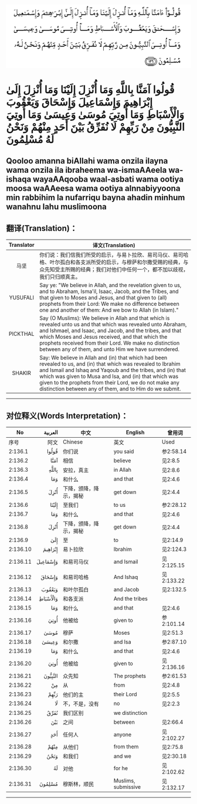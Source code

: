 ![002:136](images/002_136.gif)

#  قُولُوا آمَنَّا بِاللَّهِ وَمَا أُنْزِلَ إِلَيْنَا وَمَا أُنْزِلَ إِلَىٰ إِبْرَاهِيمَ وَإِسْمَاعِيلَ وَإِسْحَاقَ وَيَعْقُوبَ وَالْأَسْبَاطِ وَمَا أُوتِيَ مُوسَىٰ وَعِيسَىٰ وَمَا أُوتِيَ النَّبِيُّونَ مِنْ رَبِّهِمْ لَا نُفَرِّقُ بَيْنَ أَحَدٍ مِنْهُمْ وَنَحْنُ لَهُ مُسْلِمُونَ 

## Qooloo amanna biAllahi wama onzila ilayna wama onzila ila ibraheema wa-ismaAAeela wa-ishaqa wayaAAqooba waal-asbati wama ootiya moosa waAAeesa wama ootiya alnnabiyyoona min rabbihim la nufarriqu bayna ahadin minhum wanahnu lahu muslimoona

## 翻译(Translation)：

| Translator | 译文(Translation)                                            |
|:----------:| ------------------------------------------------------------ |
| 马坚       | 你们说：我们信我们所受的启示，与易卜拉欣、易司马仪、易司哈格、叶尔孤白和各支派所受的启示，与穆萨和尔撒受赐的经典，与众先知受主所赐的经典；我们对他们中任何一个，都不加以歧视，我们只归顺真主。 |
| YUSUFALI   | Say ye: "We believe in Allah, and the revelation given to us, and to Abraham, Isma'il, Isaac, Jacob, and the Tribes, and that given to Moses and Jesus, and that given to (all) prophets from their Lord: We make no difference between one and another of them: And we bow to Allah (in Islam)." |
| PICKTHAL   | Say (O Muslims): We believe in Allah and that which is revealed unto us and that which was revealed unto Abraham, and Ishmael, and Isaac, and Jacob, and the tribes, and that which Moses and Jesus received, and that which the prophets received from their Lord. We make no distinction between any of them, and unto Him we have surrendered. |
| SHAKIR     | Say: We believe in Allah and (in) that which had been revealed to us, and (in) that which was revealed to Ibrahim and Ismail and Ishaq and Yaqoub and the tribes, and (in) that which was given to Musa and Isa, and (in) that which was given to the prophets from their Lord, we do not make any distinction between any of them, and to Him do we submit. |

---

## 对位释义(Words Interpretation)：

| No       |  العربية | 中文                   | English             | 曾用词     |
| -------- | -------: | ---------------------- | ------------------- | ---------- |
| 序号     |     阿文 | Chinese                | 英文                | Used       |
| 2:136.1  |    قُولُوا | 你们说                 | you said            | 参2:58.14  |
| 2:136.2  |     آمَنَّا | 相信                   | believe             | 见2:8.5    |
| 2:136.3  |    بِاللَّهِ | 安拉，真主             | in Allah            | 见2:8.6    |
| 2:136.4  |      وَمَا | 和什么                 | and that            | 见2:4.6    |
| 2:136.5  |     أُنْزِلَ | 下降，颁降，降示，揭秘 | get down            | 见2:4.4    |
| 2:136.6  |    إِلَيْنَا | 至我们                 | to us               | 参2:28.12  |
| 2:136.7  |      وَمَا | 和什么                 | and that            | 见2:4.6    |
| 2:136.8  |     أُنْزِلَ | 下降，颁降，降示，揭秘 | get down            | 见2:4.4    |
| 2:136.9  |      إِلَىٰ | 至                     | to                  | 见2:14.9   |
| 2:136.10 |  إِبْرَاهِيمَ | 易卜拉欣               | Ibrahim             | 见2:124.3  |
| 2:136.11 | وَإِسْمَاعِيلَ | 和易司马仪             | and Ismail          | 见2:125.15 |
| 2:136.12 |   وَإِسْحَاقَ | 和易司哈格             | And Ishaq           | 见2:133.22 |
| 2:136.13 |   وَيَعْقُوبَ | 和叶尔孤白             | and Jacob           | 见2:132.5  |
| 2:136.14 | وَالْأَسْبَاطِ | 和各支派               | And the tribes      |            |
| 2:136.15 |      وَمَا | 和什么                 | and that            | 见2:4.6    |
| 2:136.16 |     أُوتِيَ | 他被给                 | given to            | 参2:101.14 |
| 2:136.17 |     مُوسَىٰ | 穆萨                   | Moses               | 见2:51.3   |
| 2:136.18 |    وَعِيسَىٰ | 和尔撒                 | and Isa             | 参2:87.10  |
| 2:136.19 |      وَمَا | 和什么                 | and that            | 见2:4.6    |
| 2:136.20 |     أُوتِيَ | 他被给                 | given to            | 见2:136.16 |
| 2:136.21 |  النَّبِيُّونَ | 众先知                 | The prophets        | 参2:61.53  |
| 2:136.22 |       مِنْ | 从                     | from                | 见2:4.8    |
| 2:136.23 |     رَبِّهِمْ | 他们的主               | their Lord          | 见2:5.5    |
| 2:136.24 |       لَا | 不，不是，没有         | no                  | 见2:2.3    |
| 2:136.25 |     نُفَرِّقُ | 我们区别               | we distinction      |            |
| 2:136.26 |      بَيْنَ | 之间                   | between             | 见2:66.4   |
| 2:136.27 |      أَحَدٍ | 任何人                 | anyone              | 见2:102.27 |
| 2:136.28 |     مِنْهُمْ | 从他们                 | from them           | 见2:75.8   |
| 2:136.29 |     وَنَحْنُ | 和我们                 | and we              | 见2:30.18  |
| 2:136.30 |       لَهُ | 对他                   | for he              | 见2:102.62 |
| 2:136.31 |   مُسْلِمُونَ | 穆斯林，顺民           | Muslims, submissive | 见2:132.17 |

---
